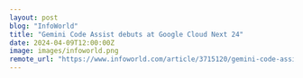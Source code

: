 ```yaml
---
layout: post
blog: "InfoWorld"
title: "Gemini Code Assist debuts at Google Cloud Next 24"
date: 2024-04-09T12:00:00Z
image: images/infoworld.png
remote_url: "https://www.infoworld.com/article/3715120/gemini-code-assist-debuts-at-google-cloud-next-24.html#tk.rss_applicationdevelopment"
---
```

